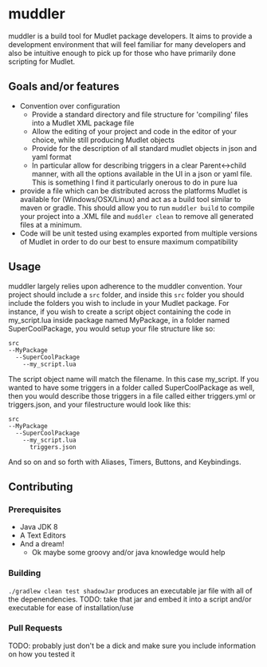 # muddler
muddler is a build tool for Mudlet package developers. It aims to provide a development environment that will feel familiar for many developers and also be intuitive enough to pick up for those who have primarily done scripting for Mudlet.

## Goals and/or features
* Convention over configuration
  * Provide a standard directory and file structure for 'compiling' files into a Mudlet XML package file
  * Allow the editing of your project and code in the editor of your choice, while still producing Mudlet objects
  * Provide for the description of all standard mudlet objects in json and yaml format
  * In particular allow for describing triggers in a clear Parent<->child manner, with all the options available in the UI in a json or yaml file. This is something I find it particularly onerous to do in pure lua
* provide a file which can be distributed across the platforms Mudlet is available for (Windows/OSX/Linux) and act as a build tool similar to maven or gradle. This should allow you to run `muddler build` to compile your project into a .XML file and `muddler clean` to remove all generated files at a minimum.
* Code will be unit tested using examples exported from multiple versions of Mudlet in order to do our best to ensure maximum compatibility

## Usage
muddler largely relies upon adherence to the muddler convention. Your project should include a `src` folder, and inside this `src` folder you should include the folders you wish to include in your Mudlet package. For instance, if you wish to create a script object 
containing the code in my_script.lua inside package named MyPackage, in a folder named SuperCoolPackage, you would setup your file 
structure like so:

```
src
--MyPackage
  --SuperCoolPackage
    --my_script.lua
```

The script object name will match the filename. In this case my_script. If you wanted to have some triggers in a folder called SuperCoolPackage as well, then you would describe those triggers in a file called either triggers.yml or triggers.json, and your filestructure would look like this:

```
src
--MyPackage
  --SuperCoolPackage
    --my_script.lua
      triggers.json
```

And so on and so forth with Aliases, Timers, Buttons, and Keybindings.

## Contributing
### Prerequisites
* Java JDK 8
* A Text Editors
* And a dream!
  * Ok maybe some groovy and/or java knowledge would help

### Building
`./gradlew clean test shadowJar` produces an executable jar file with all of the depenendencies. 
TODO: take that jar and embed it into a script and/or executable for ease of installation/use
### Pull Requests
TODO: probably just don't be a dick and make sure you include information on how you tested it
